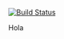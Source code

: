 [![Build Status](https://travis-ci.com/FrozenM/Bingo_Jimenez.svg?branch=master)](https://travis-ci.com/FrozenM/Bingo_Jimenez)

Hola
